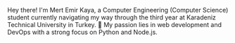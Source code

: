 Hey there! I'm Mert Emir Kaya, a Computer Engineering (Computer Science) student currently navigating my way through the third year at Karadeniz Technical University in Turkey. 🚀 My passion lies in web development and DevOps with a strong focus on Python and Node.js.
